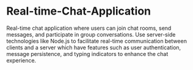 # Real-time-Chat-Application
Real-time chat application where users can join chat rooms, send messages, and  participate in group conversations. Use server-side technologies like Node.js to facilitate real-time communication between clients and a server which have features such as user authentication, message persistence, and typing  indicators to enhance the chat experience.
